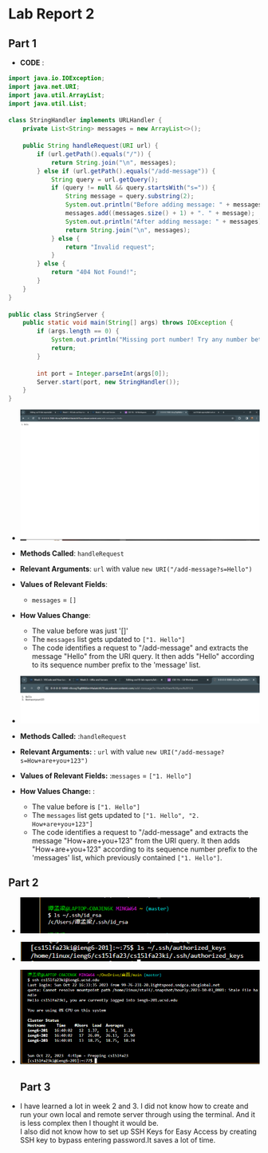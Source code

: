 # Lab Report 2
## Part 1
- **CODE** :
```java
import java.io.IOException;
import java.net.URI;
import java.util.ArrayList;
import java.util.List;

class StringHandler implements URLHandler {
    private List<String> messages = new ArrayList<>();

    public String handleRequest(URI url) {
        if (url.getPath().equals("/")) {
            return String.join("\n", messages);
        } else if (url.getPath().equals("/add-message")) {
            String query = url.getQuery();
            if (query != null && query.startsWith("s=")) {
                String message = query.substring(2);
                System.out.println("Before adding message: " + messages);
                messages.add((messages.size() + 1) + ". " + message);
                System.out.println("After adding message: " + messages);
                return String.join("\n", messages);
            } else {
                return "Invalid request";
            }
        } else {
            return "404 Not Found!";
        }
    }
}

public class StringServer {
    public static void main(String[] args) throws IOException {
        if (args.length == 0) {
            System.out.println("Missing port number! Try any number between 1024 to 49151");
            return;
        }

        int port = Integer.parseInt(args[0]);
        Server.start(port, new StringHandler());
    }
}
```

- ![Image](add1.png)
- **Methods Called**: `handleRequest`
- **Relevant Arguments**: `url` with value `new URI("/add-message?s=Hello")`
- **Values of Relevant Fields**: 
  -  `messages` = `[]` 
- **How Values Change**:
  - The value before was just '[]'
  - The `messages` list gets updated to `["1. Hello"]`
  - The code identifies a request to "/add-message" and extracts the message "Hello" from the URI query. It then adds "Hello" according to its sequence number prefix to the 'message' list.
 
- ![Image](add2.png)
- **Methods Called:** :`handleRequest`
- **Relevant Arguments:** : `url` with value `new URI("/add-message?s=How+are+you+123")`
- **Values of Relevant Fields:** :`messages` = `["1. Hello"]`
- **How Values Change:** :
  - The value before is `["1. Hello"]`
  - The `messages` list gets updated to `["1. Hello", "2. How+are+you+123"]`
  - The code identifies a request to "/add-message" and extracts the message "How+are+you+123" from the URI query. It then adds "How+are+you+123" according to its sequence number prefix to the 'messages' list, which previously contained `["1. Hello"]`.

## Part 2
- ![Image](private.png)

- ![Image](public.png)
  
- ![Image](login.png)

  ## Part 3
- I have learned a lot in week 2 and 3. I did not know how to create and run your own local and remote server through using the terminal. And it is less complex then I thought it would be.  
  I also did not know how to set up SSH Keys for Easy Access by creating SSH key to bypass entering password.It saves a lot of time.
